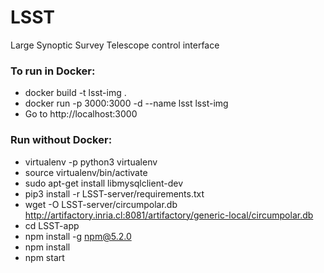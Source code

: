 # LSST
Large Synoptic Survey Telescope control interface

### To run in Docker:
* docker build -t lsst-img .
* docker run -p 3000:3000 -d --name lsst lsst-img
* Go to http://localhost:3000

### Run without Docker:
- virtualenv -p python3 virtualenv
- source virtualenv/bin/activate
- sudo apt-get install libmysqlclient-dev
- pip3 install -r LSST-server/requirements.txt
- wget -O LSST-server/circumpolar.db http://artifactory.inria.cl:8081/artifactory/generic-local/circumpolar.db
- cd LSST-app
- npm install -g npm@5.2.0
- npm install
- npm start
